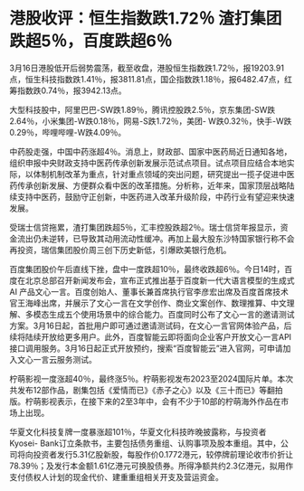 # 港股收评：恒生指数跌1.72％ 渣打集团跌超5％，百度跌超6％

3月16日港股低开后弱势震荡，截至收盘，港股恒生指数跌1.72％，报19203.91点，恒生科技指数跌1.41％，报3811.81点，国企指数跌1.18％，报6482.47点，红筹指数跌0.74％，报3942.13点。

大型科技股中，阿里巴巴-SW跌1.89％，腾讯控股跌2.5％，京东集团-SW跌2.64％，小米集团-W跌0.18％，网易-S跌1.72％，美团-
W跌0.32％，快手-W跌0.29％，哔哩哔哩-W跌4.09％。

中药股走强，中国中药涨超4％。消息上，财政部、国家中医药局近日通知各地，组织申报中央财政支持中医药传承创新发展示范试点项目。试点项目应结合本地实际，以体制机制改革为重点，针对重点领域的突出问题，研究提出一揽子促进中医药传承创新发展、方便群众看中医的改革措施。分析称，近年来，国家顶层战略陆续支持中医药，鼓励守正创新，中医药进入改革升级阶段，中药行业有望迎来快速发展。

受瑞士信贷拖累，渣打集团跌超5％，汇丰控股跌超2％。瑞士信贷年报显示，资金流出仍未逆转，已导致其动用流动性缓冲。再加上最大股东沙特国家银行称不会再投资，瑞信集团股价周三创下历史新低，引爆欧美银行危机。

百度集团股价午后直线下挫，盘中一度跌超10％，最终收跌超6％。今日14时，百度在北京总部召开新闻发布会，宣布正式推出基于百度新一代大语言模型的生成式AI
产品文心一言。百度创始人、董事长兼首席执行官李彦宏出席及百度首席技术官王海峰出席，并展示了文心一言在文学创作、商业文案创作、数理推算、中文理解、多模态生成五个使用场景中的综合能力。百度同时公布了文心一言的邀请测试方案。3月16日起，首批用户即可通过邀请测试码，在文心一言官网体验产品，后续将陆续开放给更多用户。此外，百度智能云即将面向企业客户开放文心一言API接口调用服务。3月16日起正式开放预约，搜索“百度智能云”进入官网，可申请加入文心一言云服务测试。

柠萌影视一度涨超40％，最终涨5％。柠萌影视发布2023至2024国际片单。本次共发布12部作品，剧集包括《爱情而已》《赤子之心》以及《三十而已》等翻拍版。柠萌影视表示，在接下来的2至3年中，会有不少于10部的柠萌海外作品在市场上出现。

华夏文化科技复牌一度暴涨超101％，华夏文化科技昨晚披露称，与投资者Kyosei-
Bank订立条款书，主要包括债务重组、认购事项及股本重组。其中，公司将向投资者发行5.31亿股新股，每股作价0.1772港元，较停牌前理论收市价折让78.39％；及发行本金额1.61亿港元可换股债券。所得净额共约2.3亿港元，拟用作支付债权人计划的现金代价、建重重组相关开支及营运资金。

